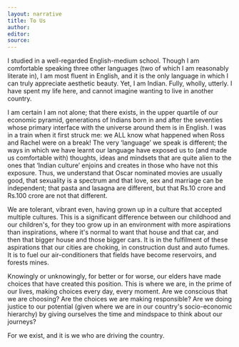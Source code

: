 ```yaml
---
layout: narrative
title: To Us
author:
editor: 
source:
---
```


I studied in a well-regarded English-medium school. Though I am comfortable speaking three other languages (two of which I am reasonably literate in), I am most fluent in English, and it is the only language in which I can truly appreciate aesthetic beauty. Yet, I am Indian. Fully, wholly, utterly. I have spent my life here, and cannot imagine wanting to live in another country.

I am certain I am not alone; that there exists, in the upper quartile of our economic pyramid, generations of Indians born in and after the seventies whose primary interface with the universe around them is in English. I was in a train when it first struck me: we ALL know what happened when Ross and Rachel were on a break! The very ‘language’ we speak is different; the ways in which we have learnt our language have exposed us to (and made us comfortable with) thoughts, ideas and mindsets that are quite alien to the ones that ‘Indian culture’ enjoins and creates in those who have not this exposure. Thus, we understand that Oscar nominated movies are usually good, that sexuality is a spectrum and that love, sex and marriage can be independent; that pasta and lasagna are different, but that Rs.10 crore and Rs.100 crore are not that different. 

We are tolerant, vibrant even, having grown up in a culture that accepted multiple cultures. This is a significant difference between our childhood and our children's, for they too grow up in an environment with more aspirations than inspirations, where it's normal to want that house and that car, and then that bigger house and those bigger cars. It is in the fulfilment of these aspirations that our cities are choking, in construction dust and auto fumes. It is to fuel our air-conditioners that fields have become reservoirs, and forests mines.

Knowingly or unknowingly, for better or for worse, our elders have made choices that have created this position. This is where we are, in the prime of our lives, making choices every day, every moment. Are we conscious that we are choosing? Are the choices we are making responsible? Are we doing justice to our potential (given where we are in our country's socio-economic hierarchy) by giving ourselves the time and mindspace to think about our journeys?

For we exist, and it is we who are driving the country.
